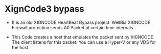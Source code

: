 # XignCode3 bypass
* It is an old XIGNCODE HeartBeat Bypass project. WellBia XIGNCODE Firewall protection sends A0 Packet at certain time intervals.

* This Code creates a host that emulates the packet sent by XIGNCODE. The client listens for this packet. You can use a Hyper-V or any VDS for the host.
